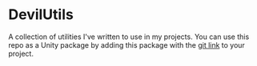 # DevilUtils
A collection of utilities I've written to use in my projects.  You can use this repo as a Unity package by adding this package with the [git link](https://github.com/tzdevil/DevilUtils.git) to your project.
